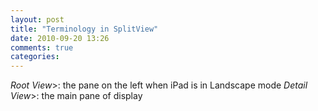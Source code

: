```yaml
---
layout: post
title: "Terminology in SplitView"
date: 2010-09-20 13:26
comments: true
categories: 
---
```


*Root View*>: the pane on the left when iPad is in Landscape mode
*Detail View*>: the main pane of display

